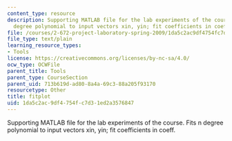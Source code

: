 ```yaml
---
content_type: resource
description: Supporting MATLAB file for the lab experiments of the course. Fits n
  degree polynomial to input vectors xin, yin; fit coefficients in coeff.
file: /courses/2-672-project-laboratory-spring-2009/1da5c2ac9df4754fc7d31ed2a3576847_fitplot.m
file_type: text/plain
learning_resource_types:
- Tools
license: https://creativecommons.org/licenses/by-nc-sa/4.0/
ocw_type: OCWFile
parent_title: Tools
parent_type: CourseSection
parent_uid: 713b619d-ad80-8a4a-69c3-88a205f93170
resourcetype: Other
title: fitplot
uid: 1da5c2ac-9df4-754f-c7d3-1ed2a3576847
---
```

Supporting MATLAB file for the lab experiments of the course. Fits n degree polynomial to input vectors xin, yin; fit coefficients in coeff.